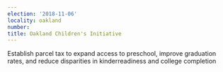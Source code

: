 ```yaml
---
election: '2018-11-06'
locality: oakland
number: 
title: Oakland Children's Initiative
---
```

Establish parcel tax to expand access to preschool, improve graduation rates, and reduce disparities in kinderreadiness and college completion
